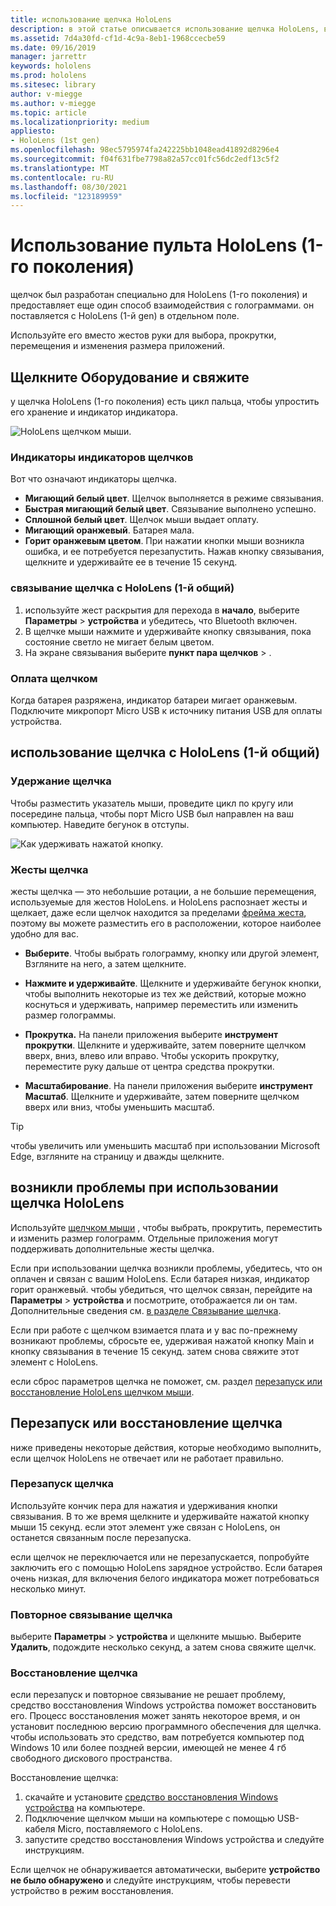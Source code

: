 ```yaml
---
title: использование щелчка HoloLens
description: в этой статье описывается использование щелчка HoloLens, включая связывание с щелчком, заряжается и восстановление.
ms.assetid: 7d4a30fd-cf1d-4c9a-8eb1-1968ccecbe59
ms.date: 09/16/2019
manager: jarrettr
keywords: hololens
ms.prod: hololens
ms.sitesec: library
author: v-miegge
ms.author: v-miegge
ms.topic: article
ms.localizationpriority: medium
appliesto:
- HoloLens (1st gen)
ms.openlocfilehash: 98ec5795974fa242225bb1048ead41892d8296e4
ms.sourcegitcommit: f04f631fbe7798a82a57cc01fc56dc2edf13c5f2
ms.translationtype: MT
ms.contentlocale: ru-RU
ms.lasthandoff: 08/30/2021
ms.locfileid: "123189959"
---
```

# <a name="use-the-hololens-1st-gen-clicker"></a>Использование пульта HoloLens (1-го поколения)

щелчок был разработан специально для HoloLens (1-го поколения) и предоставляет еще один способ взаимодействия с голограммами. он поставляется с HoloLens (1-й gen) в отдельном поле.

Используйте его вместо жестов руки для выбора, прокрутки, перемещения и изменения размера приложений.

## <a name="clicker-hardware-and-pairing"></a>Щелкните Оборудование и свяжите

у щелчка HoloLens (1-го поколения) есть цикл пальца, чтобы упростить его хранение и индикатор индикатора.

![HoloLens щелчком мыши.](images/use-hololens-clicker-1.png)

### <a name="clicker-indicator-lights"></a>Индикаторы индикаторов щелчков

Вот что означают индикаторы щелчка.

- **Мигающий белый цвет**. Щелчок выполняется в режиме связывания.
- **Быстрая мигающий белый цвет**. Связывание выполнено успешно.
- **Сплошной белый цвет**. Щелчок мыши выдает оплату.
- **Мигающий оранжевый**. Батарея мала.
- **Горит оранжевым цветом**. При нажатии кнопки мыши возникла ошибка, и ее потребуется перезапустить. Нажав кнопку связывания, щелкните и удерживайте ее в течение 15 секунд.

### <a name="pair-the-clicker-with-your-hololens-1st-gen"></a>связывание щелчка с HoloLens (1-й общий)

1. используйте жест раскрытия для перехода в **начало**, выберите **Параметры**  >  **устройства** и убедитесь, что Bluetooth включен.
1. В щелчке мыши нажмите и удерживайте кнопку связывания, пока состояние светло не мигает белым цветом.
1. На экране связывания выберите **пункт пара щелчков**  >  .

### <a name="charge-the-clicker"></a>Оплата щелчком

Когда батарея разряжена, индикатор батареи мигает оранжевым. Подключите микропорт Micro USB к источнику питания USB для оплаты устройства.

## <a name="use-the-clicker-with-hololens-1st-gen"></a>использование щелчка с HoloLens (1-й общий)

### <a name="hold-the-clicker"></a>Удержание щелчка

Чтобы разместить указатель мыши, проведите цикл по кругу или посередине пальца, чтобы порт Micro USB был направлен на ваш компьютер. Наведите бегунок в отступы.

![Как удерживать нажатой кнопку.](images/use-hololens-clicker-2.png)

### <a name="clicker-gestures"></a>Жесты щелчка

жесты щелчка — это небольшие ротации, а не большие перемещения, используемые для жестов HoloLens. и HoloLens распознает жесты и щелкает, даже если щелчок находится за пределами [фрейма жеста](hololens1-basic-usage.md), поэтому вы можете разместить его в расположении, которое наиболее удобно для вас.

- **Выберите**. Чтобы выбрать голограмму, кнопку или другой элемент, Взгляните на него, а затем щелкните.

- **Нажмите и удерживайте**. Щелкните и удерживайте бегунок кнопки, чтобы выполнить некоторые из тех же действий, которые можно коснуться и удерживать, например переместить или изменить размер голограммы.

- **Прокрутка.** На панели приложения выберите **инструмент прокрутки**. Щелкните и удерживайте, затем поверните щелчком вверх, вниз, влево или вправо. Чтобы ускорить прокрутку, переместите руку дальше от центра средства прокрутки.

- **Масштабирование**. На панели приложения выберите **инструмент Масштаб**. Щелкните и удерживайте, затем поверните щелчком вверх или вниз, чтобы уменьшить масштаб.

> [!TIP]
> чтобы увеличить или уменьшить масштаб при использовании Microsoft Edge, взгляните на страницу и дважды щелкните.

## <a name="im-having-problems-using-the-hololens-clicker"></a>возникли проблемы при использовании щелчка HoloLens

Используйте [щелчком мыши](hololens1-clicker.md) , чтобы выбрать, прокрутить, переместить и изменить размер голограмм. Отдельные приложения могут поддерживать дополнительные жесты щелчка.

Если при использовании щелчка возникли проблемы, убедитесь, что он оплачен и связан с вашим HoloLens. Если батарея низкая, индикатор горит оранжевый. чтобы убедиться, что щелчок связан, перейдите на **Параметры**  >  **устройства** и посмотрите, отображается ли он там. Дополнительные сведения см. [в разделе Связывание щелчка](hololens1-clicker.md).

Если при работе с щелчком взимается плата и у вас по-прежнему возникают проблемы, сбросьте ее, удерживая нажатой кнопку Main и кнопку связывания в течение 15 секунд. затем снова свяжите этот элемент с HoloLens.

если сброс параметров щелчка не поможет, см. раздел [перезапуск или восстановление HoloLens щелчком мыши](hololens1-clicker.md#restart-or-recover-the-clicker).
## <a name="restart-or-recover-the-clicker"></a>Перезапуск или восстановление щелчка

ниже приведены некоторые действия, которые необходимо выполнить, если щелчок HoloLens не отвечает или не работает правильно.

### <a name="restart-the-clicker"></a>Перезапуск щелчка

Используйте кончик пера для нажатия и удерживания кнопки связывания. В то же время щелкните и удерживайте нажатой кнопку мыши 15 секунд. если этот элемент уже связан с HoloLens, он останется связанным после перезапуска.

если щелчок не переключается или не перезапускается, попробуйте заключить его с помощью HoloLens зарядное устройство. Если батарея очень низкая, для включения белого индикатора может потребоваться несколько минут.

### <a name="re-pair-the-clicker"></a>Повторное связывание щелчка

выберите **Параметры**  >  **устройства** и щелкните мышью. Выберите **Удалить**, подождите несколько секунд, а затем снова свяжите щелчк.

### <a name="recover-the-clicker"></a>Восстановление щелчка

если перезапуск и повторное связывание не решает проблему, средство восстановления Windows устройства поможет восстановить его. Процесс восстановления может занять некоторое время, и он установит последнюю версию программного обеспечения для щелчка. чтобы использовать это средство, вам потребуется компьютер под Windows 10 или более поздней версии, имеющей не менее 4 гб свободного дискового пространства.

Восстановление щелчка:

1. скачайте и установите [средство восстановления Windows устройства](https://dev.azure.com/ContentIdea/ContentIdea/_queries/query/8a004dbe-73f8-4a32-94bc-368fc2f2a895/) на компьютере.
1. Подключение щелчком мыши на компьютере с помощью USB-кабеля Micro, поставляемого с HoloLens.
1. запустите средство восстановления Windows устройства и следуйте инструкциям.

Если щелчок не обнаруживается автоматически, выберите **устройство не было обнаружено** и следуйте инструкциям, чтобы перевести устройство в режим восстановления.


